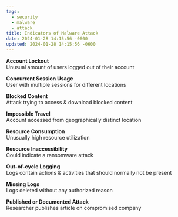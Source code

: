 ```yaml
---
tags:
  - security
  - malware
  - attack
title: Indicators of Malware Attack
date: 2024-01-28 14:15:56 -0600
updated: 2024-01-28 14:15:56 -0600
---
```


**Account Lockout**  
Unusual amount of users logged out of their account  

**Concurrent Session Usage**  
User with multiple sessions for different locations  

**Blocked Content**  
Attack trying to access & download blocked content  

**Impossible Travel**  
Account accessed from geographically distinct location  

**Resource Consumption**  
Unusually high resource utilization

**Resource Inaccessibility**  
Could indicate a ransomware attack  

**Out-of-cycle Logging**  
Logs contain actions & activities that should normally not be present  

**Missing Logs**  
Logs deleted without any authorized reason  

**Published or Documented Attack**  
Researcher publishes article on compromised company
